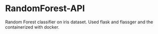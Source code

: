 # RandomForest-API
Random Forest classifier on iris dataset.
Used flask and flassger and the containerized with docker.
